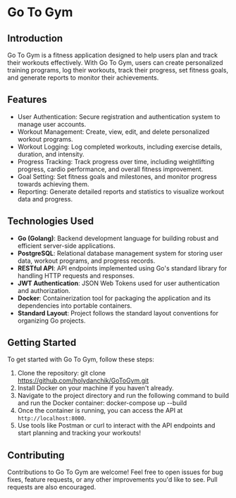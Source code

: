# Go To Gym

## Introduction
Go To Gym is a fitness application designed to help users plan and track their workouts effectively. With Go To Gym, users can create personalized training programs, log their workouts, track their progress, set fitness goals, and generate reports to monitor their achievements.

## Features
- User Authentication: Secure registration and authentication system to manage user accounts.
- Workout Management: Create, view, edit, and delete personalized workout programs.
- Workout Logging: Log completed workouts, including exercise details, duration, and intensity.
- Progress Tracking: Track progress over time, including weightlifting progress, cardio performance, and overall fitness improvement.
- Goal Setting: Set fitness goals and milestones, and monitor progress towards achieving them.
- Reporting: Generate detailed reports and statistics to visualize workout data and progress.

## Technologies Used
- **Go (Golang)**: Backend development language for building robust and efficient server-side applications.
- **PostgreSQL**: Relational database management system for storing user data, workout programs, and progress records.
- **RESTful API**: API endpoints implemented using Go's standard library for handling HTTP requests and responses.
- **JWT Authentication**: JSON Web Tokens used for user authentication and authorization.
- **Docker**: Containerization tool for packaging the application and its dependencies into portable containers.
- **Standard Layout**: Project follows the standard layout conventions for organizing Go projects.

## Getting Started
To get started with Go To Gym, follow these steps:

1. Clone the repository: git clone https://github.com/holydanchik/GoToGym.git 
2. Install Docker on your machine if you haven't already.
3. Navigate to the project directory and run the following command to build and run the Docker container: docker-compose up --build
4. Once the container is running, you can access the API at `http://localhost:8000`.
5. Use tools like Postman or curl to interact with the API endpoints and start planning and tracking your workouts!

## Contributing
Contributions to Go To Gym are welcome! Feel free to open issues for bug fixes, feature requests, or any other improvements you'd like to see. Pull requests are also encouraged.




